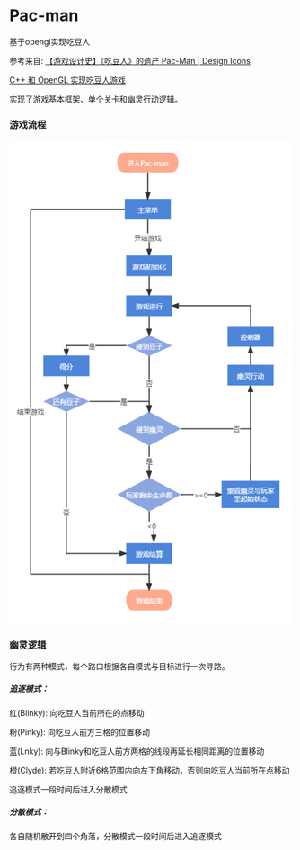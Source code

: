 # Pac-man

基于opengl实现吃豆人

参考来自:
[【游戏设计史】《吃豆人》的遗产 Pac-Man | Design Icons](https://www.bilibili.com/video/BV1tE411a7m9?spm_id_from=333.999.0.0)

[C++ 和 OpenGL 实现吃豆人游戏](https://www.lanqiao.cn/courses/1182?utm_source=wechat_session)

实现了游戏基本框架、单个关卡和幽灵行动逻辑。

### 游戏流程

![游戏流程](process.png)

### 幽灵逻辑

行为有两种模式，每个路口根据各自模式与目标进行一次寻路。

##### 追逐模式：

红(Blinky): 向吃豆人当前所在的点移动

粉(Pinky): 向吃豆人前方三格的位置移动

蓝(Lnky): 向与Blinky和吃豆人前方两格的线段再延长相同距离的位置移动

橙(Clyde): 若吃豆人附近6格范围内向左下角移动，否则向吃豆人当前所在点移动

追逐模式一段时间后进入分散模式

##### 分散模式：

各自随机散开到四个角落，分散模式一段时间后进入追逐模式